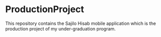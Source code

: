 # ProductionProject
This repository contains the Sajilo Hisab mobile application which is the production project of my under-graduation program.
